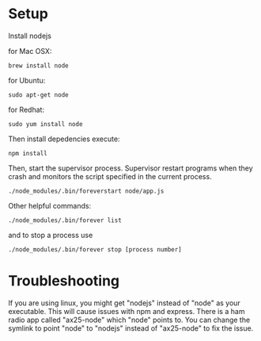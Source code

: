Setup
============

Install nodejs

for Mac OSX:

`brew install node`

for Ubuntu:

`sudo apt-get node`

for Redhat:

`sudo yum install node`


Then install depedencies execute:

`npm install`


Then, start the supervisor process.  Supervisor restart programs when they crash and monitors the script specified in the current process.

`./node_modules/.bin/foreverstart node/app.js`

Other helpful commands:

`./node_modules/.bin/forever list`

and to stop a process use 

`./node_modules/.bin/forever stop [process number]`


Troubleshooting
===============

If you are using linux, you might get "nodejs" instead of "node" as your executable.  This will cause issues with npm and express.  There is a ham radio app called "ax25-node" which "node" points to.  You can change the symlink to point "node" to "nodejs" instead of "ax25-node" to fix the issue.
